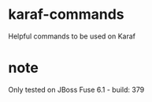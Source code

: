 karaf-commands
=================
Helpful commands to be used on Karaf

note
=================
Only tested on JBoss Fuse 6.1 - build: 379